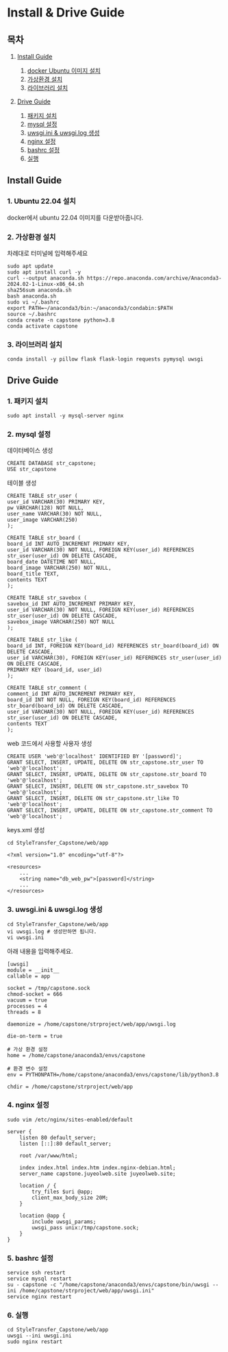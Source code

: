 # Install & Drive Guide
## 목차

1. [Install Guide](#Install-Guide)

    1. [docker Ubuntu 이미지 설치](#1-Ubuntu-22.04-설치)
    2. [가상환경 설치](#2-가상환경-설치)
    3. [라이브러리 설치](#3-라이브러리-설치)
2. [Drive Guide](#Drive-Guide)
    1. [패키지 설치](#1-패키지-설치)
    2. [mysql 설정](#2-mysql-설정)
    3. [uwsgi.ini & uwsgi.log 생성](#3-uwsgi.ini-&-uwsgi.log-생성)
    4. [nginx 설정](#4-nginx-설정)
    5. [bashrc 설정](#5-bashrc-설정)
    6. [실행](#6-실행)
## Install Guide
### 1. Ubuntu 22.04 설치
docker에서 ubuntu 22.04 이미지를 다운받아줍니다.

### 2. 가상환경 설치
차례대로 터미널에 입력해주세요

```
sudo apt update
sudo apt install curl -y
curl --output anaconda.sh https://repo.anaconda.com/archive/Anaconda3-2024.02-1-Linux-x86_64.sh
sha256sum anaconda.sh
bash anaconda.sh
sudo vi ~/.bashrc
export PATH=~/anaconda3/bin:~/anaconda3/condabin:$PATH
source ~/.bashrc
conda create -n capstone python=3.8
conda activate capstone
```
### 3. 라이브러리 설치
```
conda install -y pillow flask flask-login requests pymysql uwsgi
```

## Drive Guide
### 1. 패키지 설치
```
sudo apt install -y mysql-server nginx
```
### 2. mysql 설정
데이터베이스 생성
```
CREATE DATABASE str_capstone;
USE str_capstone
```
테이블 생성
```
CREATE TABLE str_user (
user_id VARCHAR(30) PRIMARY KEY,
pw VARCHAR(128) NOT NULL,
user_name VARCHAR(30) NOT NULL,
user_image VARCHAR(250)
);
```
```
CREATE TABLE str_board (
board_id INT AUTO_INCREMENT PRIMARY KEY,
user_id VARCHAR(30) NOT NULL, FOREIGN KEY(user_id) REFERENCES str_user(user_id) ON DELETE CASCADE,
board_date DATETIME NOT NULL,
board_image VARCHAR(250) NOT NULL,
board_title TEXT,
contents TEXT
);
```
```
CREATE TABLE str_savebox (
savebox_id INT AUTO_INCREMENT PRIMARY KEY,
user_id VARCHAR(30) NOT NULL, FOREIGN KEY(user_id) REFERENCES str_user(user_id) ON DELETE CASCADE,
savebox_image VARCHAR(250) NOT NULL
);
```
```
CREATE TABLE str_like (
board_id INT, FOREIGN KEY(board_id) REFERENCES str_board(board_id) ON DELETE CASCADE,
user_id VARCHAR(30), FOREIGN KEY(user_id) REFERENCES str_user(user_id) ON DELETE CASCADE,
PRIMARY KEY (board_id, user_id)
);
```
```
CREATE TABLE str_comment (
comment_id INT AUTO_INCREMENT PRIMARY KEY,
board_id INT NOT NULL, FOREIGN KEY(board_id) REFERENCES str_board(board_id) ON DELETE CASCADE,
user_id VARCHAR(30) NOT NULL, FOREIGN KEY(user_id) REFERENCES str_user(user_id) ON DELETE CASCADE,
contents TEXT
);
```
web 코드에서 사용할 사용자 생성
```
CREATE USER 'web'@'localhost' IDENTIFIED BY '[password]';
GRANT SELECT, INSERT, UPDATE, DELETE ON str_capstone.str_user TO 'web'@'localhost';
GRANT SELECT, INSERT, UPDATE, DELETE ON str_capstone.str_board TO 'web'@'localhost';
GRANT SELECT, INSERT, DELETE ON str_capstone.str_savebox TO 'web'@'localhost';
GRANT SELECT, INSERT, DELETE ON str_capstone.str_like TO 'web'@'localhost';
GRANT SELECT, INSERT, UPDATE, DELETE ON str_capstone.str_comment TO 'web'@'localhost';
```
keys.xml 생성
```
cd StyleTransfer_Capstone/web/app
```
```
<?xml version="1.0" encoding="utf-8"?>

<resources>
    ...
    <string name="db_web_pw">[password]</string>
    ...
</resources>

```
### 3. uwsgi.ini & uwsgi.log 생성
```
cd StyleTransfer_Capstone/web/app
vi uwsgi.log # 생성만하면 됩니다.
vi uwsgi.ini
```
아래 내용을 입력해주세요.
```
[uwsgi]
module = __init__
callable = app

socket = /tmp/capstone.sock
chmod-socket = 666
vacuum = true
processes = 4
threads = 8

daemonize = /home/capstone/strproject/web/app/uwsgi.log

die-on-term = true

# 가상 환경 설정
home = /home/capstone/anaconda3/envs/capstone

# 환경 변수 설정
env = PYTHONPATH=/home/capstone/anaconda3/envs/capstone/lib/python3.8

chdir = /home/capstone/strproject/web/app
```
### 4. nginx 설정
```
sudo vim /etc/nginx/sites-enabled/default
```
```
server {
    listen 80 default_server;
    listen [::]:80 default_server;

    root /var/www/html;

    index index.html index.htm index.nginx-debian.html;
    server_name capstone.juyeolweb.site juyeolweb.site;

    location / {
        try_files $uri @app;
        client_max_body_size 20M;
    }

    location @app {
        include uwsgi_params;
        uwsgi_pass unix:/tmp/capstone.sock;
    }
}
```

### 5. bashrc 설정
```
service ssh restart
service mysql restart
su - capstone -c "/home/capstone/anaconda3/envs/capstone/bin/uwsgi --ini /home/capstone/strproject/web/app/uwsgi.ini"
service nginx restart
```


### 6. 실행
```
cd StyleTransfer_Capstone/web/app
uwsgi --ini uwsgi.ini
sudo nginx restart
```